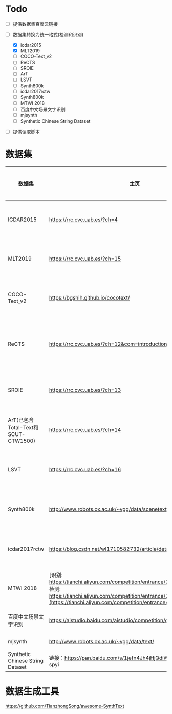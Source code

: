 # Todo

- [ ] 提供数据集百度云链接
- [ ] 数据集转换为统一格式(检测和识别)
    - [x] icdar2015
    - [x] MLT2019
    - [ ] COCO-Text_v2
    - [ ] ReCTS
    - [ ] SROIE
    - [ ] ArT	
    - [ ] LSVT
    - [ ] Synth800k
    - [ ] icdar2017rctw
    - [ ] Synth800k
    - [ ] MTWI 2018
    - [ ] 百度中文场景文字识别
    - [ ] mjsynth
    - [ ] Synthetic Chinese String Dataset
- [ ] 提供读取脚本




# 数据集

| 数据集                              | 主页                                                         | 适用情况  | 数据情况                                                     | 标注形式                                                     | 说明                                                         |
| ----------------------------------- | ------------------------------------------------------------ | --------- | ------------------------------------------------------------ | ------------------------------------------------------------ | ------------------------------------------------------------ |
| ICDAR2015                           | https://rrc.cvc.uab.es/?ch=4                                 | 检测&识别 | 语言: 英文     train:1,000     test:500                      | x1, y1, x2, y2, x3, y3, x4, y4, transcription                | 坐标: x1, y1, x2, y2, x3, y3, x4,  y4     transcription : 框内的文字信息 |
| MLT2019                             | https://rrc.cvc.uab.es/?ch=15                                | 检测&识别 | 语言: 混合     train:10,000     test:10,000                  | x1,y1,x2,y2,x3,y3,x4,y4,script,transcription                 | 坐标: x1, y1, x2, y2, x3, y3, x4,  y4     script: 文字所属语言     transcription : 框内的文字信息 |
| COCO-Text_v2                        | https://bgshih.github.io/cocotext/                           | 检测&识别 | 语言: 混合     train:43,686     validation:10,000     test:10,000 | json                                                         |                                                              |
| ReCTS                               | https://rrc.cvc.uab.es/?ch=12&com=introduction               | 检测&识别 | 语言: 混合     train:20,000     test:5,000                   | {       “chars”: [         {“points”:  [x1,y1,x2,y2,x3,y3,x4,y4], “transcription” : “trans1”, "ignore":0  },         {“points”:  [x1,y1,x2,y2,x3,y3,x4,y4], “transcription” : “trans2”, " ignore ":0  }],       “lines”: [         {“points”:  [x1,y1,x2,y2,x3,y3,x4,y4] , “transcription” : “trans3”, "ignore ":0  }],     } | points: x1,y1,x2,y2,x3,y3,x4,y4       chars: 字符级别的标注     lines: 行级别的标注.      transcription : 框内的文字信息     ignore: 0:不忽略，1:忽略 |
| SROIE                               | https://rrc.cvc.uab.es/?ch=13                                | 检测&识别 | 语言: 英文     train:699     test:400                        | x1, y1, x2, y2, x3, y3, x4, y4, transcription                | 坐标: x1, y1, x2, y2, x3, y3, x4,  y4     transcription : 框内的文字信息 |
| ArT(已包含Total-Text和SCUT-CTW1500) | https://rrc.cvc.uab.es/?ch=14                                | 检测&识别 | 语言: 混合     train: 5,603     test: 4,563                  | {     “gt_1”: [  {“points”: [[x1, y1], [x2, y2], …, [xn,  yn]], “transcription” : “trans1”, “language” : “Latin”,  "illegibility": false },             {“points”: [[x1, y1],  [x2, y2], …, [xn, yn]], “transcription” : “trans2”, “language” : “Chinese”,  "illegibility": false }],     } | points:  x1,y1,x2,y2,x3,y3,x4,y4…xn,yn      transcription : 框内的文字信息     language: 语言信息     illegibility: 是否模糊 |
| LSVT                                | https://rrc.cvc.uab.es/?ch=16                                | 检测&识别 | 语言: 混合     全标注     train: 30,000     test: 20,000     只标注文本     400,000 | {     “gt_1”: [  {“points”: [[x1, y1], [x2, y2], …, [xn,  yn]], “transcription” : “trans1”, "illegibility": false },             {“points”: [[x1, y1],  [x2, y2], …, [xn, yn]], “transcription” : “trans2”, "illegibility":  false }],     } | points:  x1,y1,x2,y2,x3,y3,x4,y4…xn,yn      transcription : 框内的文字信息     illegibility: 是否模糊 |
| Synth800k                           | http://www.robots.ox.ac.uk/~vgg/data/scenetext/              | 检测&识别 | 语言: 英文     800,000                                       | imnames:      wordBB:      charBB:      txt:                 | imnames: 文件名称     wordBB: 2*4*n,每张图像内的文本框     charBB: 2*4*n,每张图像内的字符框     txt: 每张图形内的字符串 |
| icdar2017rctw                       | https://blog.csdn.net/wl1710582732/article/details/89761818  | 检测&识别 | 语言: 混合     train:8,034     test:4,229                    | x1,y1,x2,y2,x3,y3,x4,y4,<识别难易程度>,transcription         | 坐标: x1, y1, x2, y2, x3, y3, x4,  y4     transcription : 框内的文字信息 |
| MTWI 2018                           | [识别:   https://tianchi.aliyun.com/competition/entrance/231684/introduction      检测: https://tianchi.aliyun.com/competition/entrance/231685/introduction](https://tianchi.aliyun.com/competition/entrance/231684/introduction) | 检测&识别 | 语言: 混合     train:10,000     test:10,000                  | x1, y1, x2, y2, x3, y3, x4, y4, transcription                | 坐标: x1, y1, x2, y2, x3, y3, x4,  y4     transcription : 框内的文字信息 |
| 百度中文场景文字识别                | https://aistudio.baidu.com/aistudio/competition/detail/20    | 识别      | 语言: 混合     train:未统计     test:未统计                  | h,w,name,value                                               | h: 图片高度     w: 图片宽度     name: 图片名     value: 图片上文字 |
| mjsynth                             | http://www.robots.ox.ac.uk/~vgg/data/text/                   | 识别      | 语言: 英文     9,000,000                                     | -                                                            | -                                                            |
| Synthetic Chinese String  Dataset   | 链接：https://pan.baidu.com/s/1jefn4Jh4jHjQdiWoanjKpQ 提取码：spyi | 识别      | 语言: 混合     300k                                          | -                                                            | -                                                            |

# 数据生成工具

 https://github.com/TianzhongSong/awesome-SynthText 